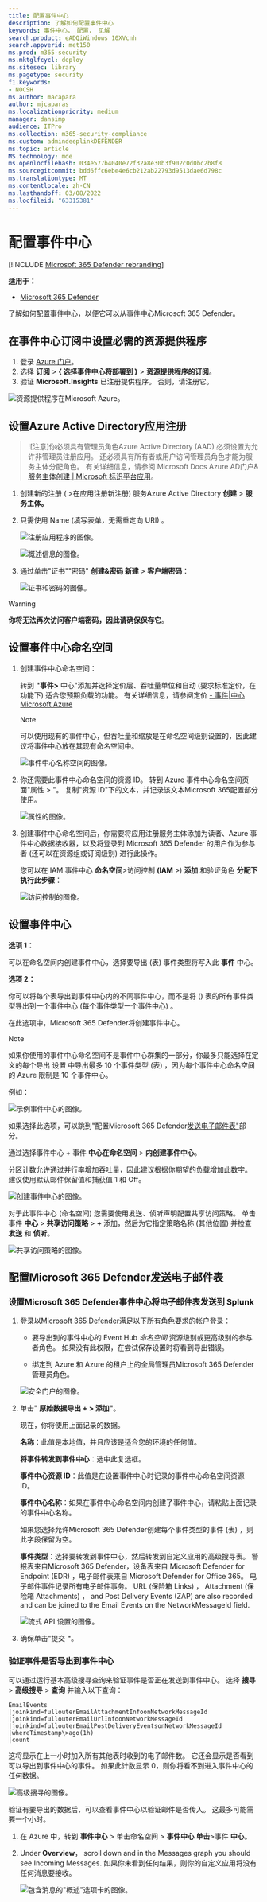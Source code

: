 ```yaml
---
title: 配置事件中心
description: 了解如何配置事件中心
keywords: 事件中心， 配置， 见解
search.product: eADQiWindows 10XVcnh
search.appverid: met150
ms.prod: m365-security
ms.mktglfcycl: deploy
ms.sitesec: library
ms.pagetype: security
f1.keywords:
- NOCSH
ms.author: macapara
author: mjcaparas
ms.localizationpriority: medium
manager: dansimp
audience: ITPro
ms.collection: m365-security-compliance
ms.custom: admindeeplinkDEFENDER
ms.topic: article
MS.technology: mde
ms.openlocfilehash: 034e577b4040e72f32a8e30b3f902c0d0bc2b8f8
ms.sourcegitcommit: bdd6ffc6ebe4e6cb212ab22793d9513dae6d798c
ms.translationtype: MT
ms.contentlocale: zh-CN
ms.lasthandoff: 03/08/2022
ms.locfileid: "63315381"
---
```

# <a name="configure-your-event-hub"></a>配置事件中心

[!INCLUDE [Microsoft 365 Defender rebranding](../../includes/microsoft-defender.md)]

**适用于：**
- [Microsoft 365 Defender](https://go.microsoft.com/fwlink/?linkid=2118804)

了解如何配置事件中心，以便它可以从事件中心Microsoft 365 Defender。

## <a name="set-up-the-required-resource-provider-in-the-event-hub-subscription"></a>在事件中心订阅中设置必需的资源提供程序

1. 登录 [Azure 门户](https://portal.azure.com)。
1. 选择 **订阅** > **{ 选择事件中心将部署到 }** > **资源提供程序的订阅**。
1. 验证 **Microsoft.Insights** 已注册提供程序。 否则，请注册它。

![资源提供程序在Microsoft Azure。](../../media/f893db7a7b1f7aa520e8b9257cc72562.png)

## <a name="set-up-azure-active-directory-app-registration"></a>设置Azure Active Directory应用注册

> ![注意]你必须具有管理员角色Azure Active Directory (AAD) 必须设置为允许非管理员注册应用。 还必须具有所有者或用户访问管理员角色才能为服务主体分配角色。 有关详细信息，请参阅 Microsoft Docs Azure AD门户&[服务主体创建 \| Microsoft 标识平台应用](/azure/active-directory/develop/howto-create-service-principal-portal)。

1. 创建新的注册 ( \>在应用注册新注册) 服务Azure Active Directory **创建** \> **服务主体。**

1. 只需使用 Name (填写表单，无需重定向 URI) 。

    ![注册应用程序的图像。](../../media/336bc84e6be23900c43232b4ef0c253c.png)

    ![概述信息的图像。](../../media/06ac04c4ff713c2065cec2ef2f99a294.png)

1. 通过单击"证书""密码" **创建&密码 新建** \> **客户端密码**：

    ![证书和密码的图像。](../../media/d2ef88d3d2310d2c60c294b569cdf02e.png)

> [!WARNING]
> **你将无法再次访问客户端密码，因此请确保保存它**。

## <a name="set-up-event-hub-namespace"></a>设置事件中心命名空间

1. 创建事件中心命名空间：

    转到 **"事件\>** 中心"添加并选择定价层、吞吐量单位和自动 (要求标准定价，在功能下) 适合您预期负载的功能。 有关详细信息，请参阅定价 [- 事件\|中心Microsoft Azure](https://azure.microsoft.com/pricing/details/event-hubs/)

    > [!NOTE]
    > 可以使用现有的事件中心，但吞吐量和缩放是在命名空间级别设置的，因此建议将事件中心放在其现有命名空间中。

   ![事件中心名称空间的图像。](../../media/ebc4ca37c342ad1da75c4aee4018e51a.png)

1. 你还需要此事件中心命名空间的资源 ID。 转到 Azure 事件中心命名空间页面"属性 \> "。 复制"资源 ID"下的文本，并记录该文本Microsoft 365配置部分使用。

    ![属性的图像。](../../media/759498162a4e93cbf17c4130d704d164.png)

1. 创建事件中心命名空间后，你需要将应用注册服务主体添加为读者、Azure 事件中心数据接收器，以及将登录到 Microsoft 365 Defender 的用户作为参与者 (还可以在资源组或订阅级别) 进行此操作。

    您可以在 IAM 事件中心 **命名空间**\>访问控制 **(IAM** \>) **添加** 和验证角色 **分配下执行此步骤**：

    ![访问控制的图像。](../../media/9c9c29137b90d5858920202d87680d16.png)

## <a name="set-up-event-hub"></a>设置事件中心

**选项 1：**

可以在命名空间内创建事件中心，选择要导出 (表) 事件类型将写入此 **事件** 中心。

**选项 2：**

你可以将每个表导出到事件中心内的不同事件中心，而不是将 () 表的所有事件类型导出到一个事件中心 (每个事件类型一个事件中心) 。

在此选项中，Microsoft 365 Defender将创建事件中心。

> [!NOTE]
> 如果你使用的事件中心命名空间不是事件中心群集的一部分，你最多只能选择在定义的每个导出 设置 中导出最多 10 个事件类型 (表) ，因为每个事件中心命名空间的 Azure 限制是 10 个事件中心。

例如：

![示例事件中心的图像。](../../media/005c1f6c10c34420d387f594987f9ffe.png)

如果选择此选项，可以跳到"配置Microsoft 365 Defender[发送电子邮件表"](#configure-microsoft-365-defender-to-send-email-tables)部分。

通过选择事件中心 + 事件 **中心在命名空间** \> **内创建事件中心**。

分区计数允许通过并行率增加吞吐量，因此建议根据你期望的负载增加此数字。 建议使用默认邮件保留值和捕获值 1 和 Off。

![创建事件中心的图像。](../../media/1db04b8ec02a6298d7cc70419ac6e6a9.png)

对于此事件中心 (命名空间) 您需要使用发送、侦听声明配置共享访问策略。 单击事件 **中心** \> **共享访问策略** \> **+** 添加，然后为它指定策略名称 (其他位置) 并检查 **发送** 和 **侦听**。

![共享访问策略的图像。](../../media/1867d13f46dc6a0f4cdae6cf00df24db.png)

## <a name="configure-microsoft-365-defender-to-send-email-tables"></a>配置Microsoft 365 Defender发送电子邮件表

### <a name="set-up-microsoft-365-defender-send-email-tables-to-splunk-via-event-hub"></a>设置Microsoft 365 Defender事件中心将电子邮件表发送到 Splunk

1. 登录以<a href="https://go.microsoft.com/fwlink/p/?linkid=2077139" target="_blank">Microsoft 365 Defender</a>满足以下所有角色要求的帐户登录：

    - 要导出到的事件中心的 Event Hub *命名空间* 资源级别或更高级别的参与者角色。 如果没有此权限，在尝试保存设置时将看到导出错误。

    - 绑定到 Azure 和 Azure 的租户上的全局管理员Microsoft 365 Defender管理员角色。

    ![安全门户的图像。](../../media/55d5b1c21dd58692fb12a6c1c35bd4fa.png)

1. 单击" **原始数据导出 + \> 添加"**。

    现在，你将使用上面记录的数据。

    **名称**：此值是本地值，并且应该是适合您的环境的任何值。

    **将事件转发到事件中心**：选中此复选框。

    **事件中心资源 ID**：此值是在设置事件中心时记录的事件中心命名空间资源 ID。

    **事件中心名称**：如果在事件中心命名空间内创建了事件中心，请粘贴上面记录的事件中心名称。

    如果您选择允许Microsoft 365 Defender创建每个事件类型的事件 (表) ，则此字段保留为空。

    **事件类型**：选择要转发到事件中心，然后转发到自定义应用的高级搜寻表。 警报表来自Microsoft 365 Defender，设备表来自 Microsoft Defender for Endpoint (EDR) ，电子邮件表来自 Microsoft Defender for Office 365。 电子邮件事件记录所有电子邮件事务。 URL (保险箱 Links) ， Attachment (保险箱 Attachments) ， and Post Delivery Events (ZAP) are also recorded and can be joined to the Email Events on the NetworkMessageId field.

    ![流式 API 设置的图像。](../../media/3b2ad64b6ef0f88cf0175f8d57ef8b97.png)

1. 确保单击"提交 **"**。

### <a name="verify-that-the-events-are-being-exported-to-the-event-hub"></a>验证事件是否导出到事件中心

可以通过运行基本高级搜寻查询来验证事件是否正在发送到事件中心。 选择 **搜寻** \> **高级搜寻** \> **查询** 并输入以下查询：

```console
EmailEvents
|joinkind=fullouterEmailAttachmentInfoonNetworkMessageId
|joinkind=fullouterEmailUrlInfoonNetworkMessageId
|joinkind=fullouterEmailPostDeliveryEventsonNetworkMessageId
|whereTimestamp\>ago(1h)
|count
```

这将显示在上一小时加入所有其他表时收到的电子邮件数。 它还会显示是否看到可以导出到事件中心的事件。 如果此计数显示 0，则你将看不到进入事件中心的任何数据。

![高级搜寻的图像。](../../media/c305e57dc6f72fa9eb035943f244738e.png)

验证有要导出的数据后，可以查看事件中心以验证邮件是否传入。 这最多可能需要一个小时。

1. 在 Azure 中，转到 **事件中心** \> 单击命名空间 \> **事件中心 单击**\>事件 **中心**。
1. Under **Overview**， scroll down and in the Messages graph you should see Incoming Messages. 如果你未看到任何结果，则你的自定义应用将没有任何消息要接收。

    ![包含消息的"概述"选项卡的图像。](../../media/e88060e315d76e74269a3fc866df047f.png)
